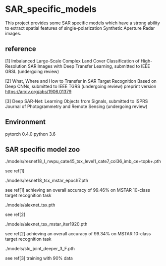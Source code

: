# SAR_specific_models

This project provides some SAR specific models which have a strong ability to extract spatial features of single-polarization Synthetic Aperture Radar images.

## reference
[1] Imbalanced Large-Scale Complex Land Cover Classification of High-Resolution SAR Images with Deep Transfer Learning, submitted to IEEE GRSL (undergoing review)

[2] What, Where and How to Transfer in SAR Target Recognition Based on Deep CNNs, submitted to IEEE TGRS (undergoing review)
preprint version https://arxiv.org/abs/1906.01379

[3] Deep SAR-Net: Learning Objects from Signals, submitted to ISPRS Journal of Photogrammetry and Remote Sensing (undergoing review)

## Environment
pytorch 0.4.0
python 3.6

## SAR specific model zoo
./models/resnet18_I_nwpu_cate45_tsx_level1_cate7_col36_imb_ce+topk+.pth
  
  see ref[1]

./models/resnet18_tsx_mstar_epoch7.pth
  
  see ref[1] achieving an overall accuracy of 99.46% on MSTAR 10-class target recognition task

./models/alexnet_tsx.pth

  see ref[2]

./models/alexnet_tsx_mstar_iter1920.pth
  
  see ref[2] achieving an overall accuracy of 99.34% on MSTAR 10-class target recognition task
  
./models/slc_joint_deeper_3_F.pth
  
  see ref[3] training with 90% data
